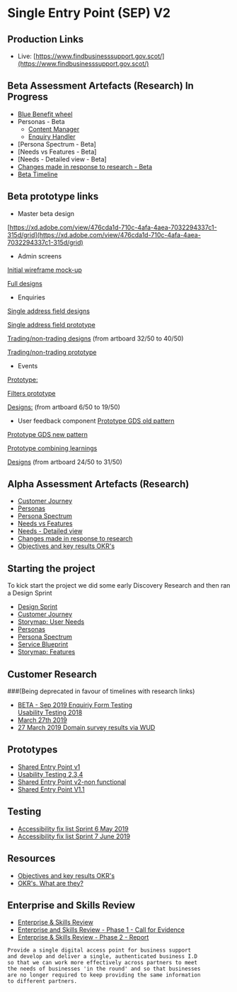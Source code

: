 # Single Entry Point (SEP) V2

## Production Links
- Live: [https://www.findbusinesssupport.gov.scot/](https://www.findbusinesssupport.gov.scot/)

## Beta Assessment Artefacts (Research) In Progress
- [Blue Benefit wheel](/files/SEP-Solar-system-of-SEP-Beta.pdf) 
- Personas - Beta
  - [Content Manager](/files/persona-Al-content.PNG)
  - [Enquiry Handler](/files/persona-Jo-enquiry-handling.PNG)
- [Persona Spectrum - Beta]
- [Needs vs Features - Beta]
- [Needs - Detailed view - Beta]
- [Changes made in response to research - Beta](files/SEPbetaCHANGES.pdf)
- [Beta Timeline](/webpages/SEPtimeline.html)

## Beta prototype links
- Master beta design 

[https://xd.adobe.com/view/476cda1d-710c-4afa-4aea-7032294337c1-315d/grid](https://xd.adobe.com/view/476cda1d-710c-4afa-4aea-7032294337c1-315d/grid)
- Admin screens

[Initial wireframe mock-up](https://xd.adobe.com/view/5a465b5e-0e48-443a-6890-0daa89670e26-2c77/grid)

[Full designs](https://xd.adobe.com/view/90a613ec-bc63-4c9d-771a-7ca2e9eaa1df-e697/grid)
 
- Enquiries

[Single address field designs](https://xd.adobe.com/view/fe6c9e4b-1497-4a47-7583-59688a265f35-885d/grid/)

[Single address field prototype](https://dlrfe2.axshare.com)

[Trading/non-trading designs](https://xd.adobe.com/view/476cda1d-710c-4afa-4aea-7032294337c1-315d/screen/e28f8c21-af80-4eec-b1f9-539a987b1a05/Contact-us-trading-load-state-) (from artboard 32/50 to 40/50)

[Trading/non-trading prototype](https://ycq5at.axshare.com)
- Events

[Prototype:](https://xd.adobe.com/view/6055ce74-a142-4982-4766-d35e833aee7f-1664/?fullscreen)

[Filters prototype](https://s48f6s.axshare.com)

[Designs:](https://xd.adobe.com/view/476cda1d-710c-4afa-4aea-7032294337c1-315d/screen/e07b3654-3033-4e7d-8f07-d1e70bd4d60a/Results-page-Events-selected) (from artboard 6/50 to 19/50)

- User feedback component
[Prototype GDS old pattern](https://i3950z.axshare.com)

[Prototype GDS new pattern](https://lis9wi.axshare.com)

[Prototype combining learnings](https://s8xaxo.axshare.com)

[Designs](https://xd.adobe.com/view/476cda1d-710c-4afa-4aea-7032294337c1-315d/screen/2d9cdbb5-d353-43de-a740-920912132684/Support-detail-page-showing-user-feedback-componen) (from artboard 24/50 to 31/50)


## Alpha Assessment Artefacts (Research)
- [Customer Journey](/files/SingleEntryJourney.pdf)
- [Personas](/files/SEPpersonas3.pdf)
- [Persona Spectrum](/files/SEPspectrum.pdf)
- [Needs vs Features](/files/SEPneedsFEATURES.pdf)
- [Needs - Detailed view](/files/NEEDS_DETAILED.pdf)
- [Changes made in response to research](/files/SEP_Changes.pdf)
- [Objectives and key results OKR's](/files/SEPOKR.pdf)

## Starting the project
To kick start the project we did some early Discovery Research and then ran a Design Sprint
- [Design Sprint](/files/5day.png)
- [Customer Journey](/files/SingleEntryJourney.pdf)
- [Storymap: User Needs ](/files/SEPNeeds.pdf)
- [Personas](/files/SEPpersonas3.pdf)
- [Persona Spectrum](/files/SEPspectrum.pdf)
- [Service Blueprint](/files/SEPblueprint.pdf)
- [Storymap: Features ](/files/SEPfeatures.pdf)

## Customer Research
###(Being deprecated in favour of timelines with research links)
- [BETA - Sep 2019 Enquiriy Form Testing](/files/SEP_EnquiryFormTestingSept2019_V5b.pptx)  
[Usability Testing 2018](/files/SEPtest.png)
- [March  27th 2019](/files/testrounds/sep27mar_V2.pdf)
- [27 March 2019 Domain survey results via WUD](https://www.surveymonkey.com/results/SM-XKLQTVVNV/)

## Prototypes
- [Shared Entry Point v1](https://xd.adobe.com/view/a58d8f43-5637-4507-6651-10c61d93b8d7-d3bc/?fullscreen)
- [Usability Testing 2,3,4](/files/SEPtest2.png)
- [Shared Entry Point v2-non functional](https://xd.adobe.com/view/11ddee6c-4798-41a8-451c-47dc1452eaf7-67ec/)
- [Shared Entry Point V1.1](https://xd.adobe.com/view/8bef5999-e66a-4c8d-5007-02773134ba2f-fdde/?fullscreen)

## Testing
- [Accessibility fix list Sprint 6 May 2019](/webpages/a11y_6.md)
- [Accessibility fix list Sprint 7 June 2019](/webpages/a11y_7.md)

## Resources
- [Objectives and key results OKR's](/files/SEPOKR.pdf)
- [OKR's. What are they?](https://rework.withgoogle.com/guides/set-goals-with-okrs/steps/introduction/)

## Enterprise and Skills Review

- [Enterprise & Skills Review](https://www.gov.scot/policies/economic-growth/enterprise-and-skills-review/)
- [Enterprise and Skills Review - Phase 1 - Call for Evidence](https://www.gov.scot/publications/enterprise-skills-review-report-phase-1/pages/1/)
- [Enterprise & Skills Review - Phase 2 - Report](https://www.gov.scot/publications/enterprise-skills-review-report-phase-2/)


```
Provide a single digital access point for business support
and develop and deliver a single, authenticated business I.D
so that we can work more effectively across partners to meet
the needs of businesses 'in the round' and so that businesses
are no longer required to keep providing the same information
to different partners.
```
